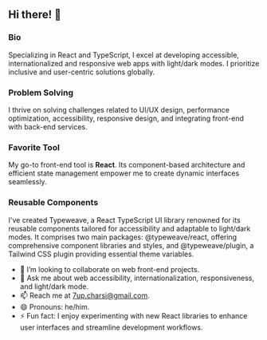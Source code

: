 ## Hi there! 👋

### Bio

Specializing in React and TypeScript, I excel at developing accessible, internationalized and responsive web apps with light/dark modes. I prioritize inclusive and user-centric solutions globally.

### Problem Solving

I thrive on solving challenges related to UI/UX design, performance optimization, accessibility, responsive design, and integrating front-end with back-end services.

### Favorite Tool

My go-to front-end tool is **React**. Its component-based architecture and efficient state management empower me to create dynamic interfaces seamlessly.

### Reusable Components

I've created Typeweave, a React TypeScript UI library renowned for its reusable components tailored for accessibility and adaptable to light/dark modes. It comprises two main packages: @typeweave/react, offering comprehensive component libraries and styles, and @typeweave/plugin, a Tailwind CSS plugin providing essential theme variables.

- 👯 I’m looking to collaborate on web front-end projects.
- 💬 Ask me about web accessibility, internationalization, responsiveness, and light/dark mode.
- 📫 Reach me at [7up.charsi@gmail.com](mailto:7up.charsi@gmail.com).
- 😄 Pronouns: he/him.
- ⚡ Fun fact: I enjoy experimenting with new React libraries to enhance user interfaces and streamline development workflows.
